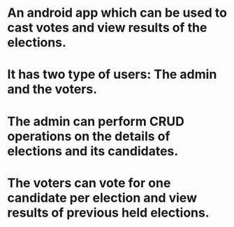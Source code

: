 # An android app which can be used to cast votes and view results of the elections.
# It has two type of users: The admin and the voters.
# The admin can perform CRUD operations on the details of elections and its candidates.
# The voters can vote for one candidate per election and view results of previous held elections.
